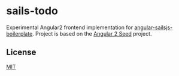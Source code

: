 # sails-todo


Experimental Angular2 frontend implementation for [angular-sailsjs-boilerplate](https://github.com/tarlepp/angular-sailsjs-boilerplate).
Project is based on the [Angular 2 Seed](https://github.com/mgechev/angular2-seed.git) project.

## License
[MIT](LICENSE)


